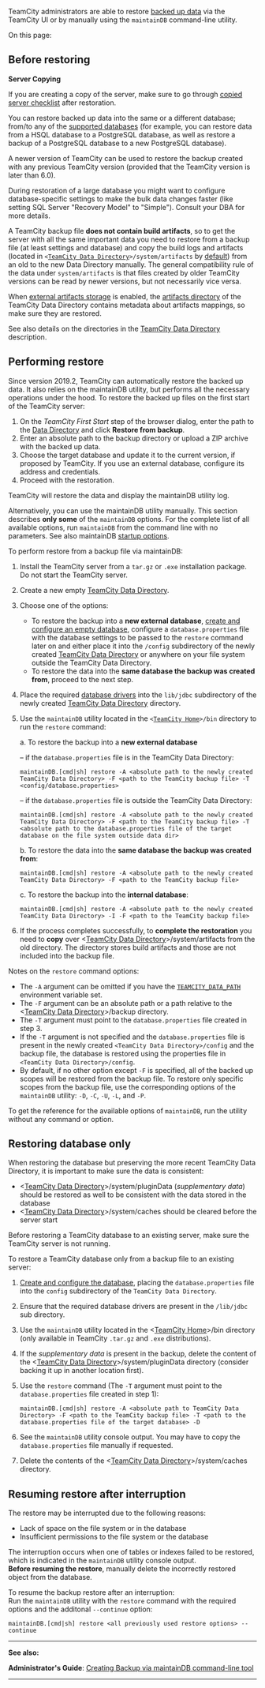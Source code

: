 [//]: # (title: Restoring TeamCity Data from Backup)
[//]: # (auxiliary-id: Restoring TeamCity Data from Backup)

TeamCity administrators are able to restore [backed up data](creating-backup-via-maintaindb-command-line-tool.md) via the TeamCity UI or by manually using the `maintainDB` command-line utility.

On this page:

<tag-list of="chapter" mode="tree" depth="4"/>

## Before restoring

<note>

__Server Copying__

If you are creating a copy of the server, make sure to go through [copied server checklist](how-to.md#Copied+Server+Checklist) after restoration.
</note>

You can restore backed up data into the same or a different database; from/to any of the [supported databases](supported-platforms-and-environments.md#Supported+Databases) (for example, you can restore data from a HSQL database to a PostgreSQL database, as well as restore a backup of a PostgreSQL database to a new PostgreSQL database).

A newer version of TeamCity can be used to restore the backup created with any previous TeamCity version (provided that the TeamCity version is later than 6.0).

During restoration of a large database you might want to configure database-specific settings to make the bulk data changes faster (like setting SQL Server "Recovery Model" to "Simple"). Consult your DBA for more details.

A TeamCity backup file __does not contain build artifacts__, so to get the server with all the same important data you need to restore from a backup file (at least settings and database) and copy the build logs and artifacts (located in `<`[`TeamCity Data Directory`](teamcity-data-directory.md)`>/system/artifacts` by [default](build-artifact.md)) from an old to the new Data Directory manually. The general compatibility rule of the data under `system/artifacts` is that files created by older TeamCity versions can be read by newer versions, but not necessarily vice versa.

When [external artifacts storage](configuring-artifacts-storage.md#External+Artifacts+Storage) is enabled, the [artifacts directory](teamcity-configuration-and-maintenance.md#artifact-directories) of the TeamCity Data Directory contains metadata about artifacts mappings, so make sure they are restored.

See also details on the directories in the [TeamCity Data Directory](teamcity-data-directory.md) description.

## Performing restore

Since version 2019.2, TeamCity can automatically restore the backed up data. It also relies on the maintainDB utility, but performs all the necessary operations under the hood. To restore the backed up files on the first start of the TeamCity server:
1. On the _TeamCity First Start_ step of the browser dialog, enter the path to the [Data Directory](teamcity-data-directory.md) and click __Restore from backup__.
2. Enter an absolute path to the backup directory or upload a ZIP archive with the backed up data.
3. Choose the target database and update it to the current version, if proposed by TeamCity. If you use an external database, configure its address and credentials.
4. Proceed with the restoration.

TeamCity will restore the data and display the maintainDB utility log.

Alternatively, you can use the maintainDB utility manually. This section describes __only some__ of the `maintainDB` options. For the complete list of all available options, run `maintainDB` from the command line with no parameters. See also maintainDB [startup options](creating-backup-via-maintaindb-command-line-tool.md#maintainDB+Startup+Options).

To perform restore from a backup file via maintainDB:
1. Install the TeamCity server from a `tar.gz` or `.exe` installation package. Do not start the TeamCity server.
2. Create a new empty [TeamCity Data Directory](teamcity-data-directory.md).
3. Choose one of the options:   
    * To restore the backup into a __new external database__, [create and configure an empty database](setting-up-an-external-database.md), configure a `database.properties` file with the database settings to be passed to the `restore` command later on and either place it into the `/config` subdirectory of the newly created [TeamCity Data Directory](teamcity-data-directory.md) or anywhere on your file system outside the TeamCity Data Directory.   
    * To restore the data into the __same database the backup was created from__, proceed to the next step.   
4. Place the required [database drivers](setting-up-an-external-database.md#Database-specific+Steps) into the `lib/jdbc` subdirectory of the newly created [TeamCity Data Directory](teamcity-data-directory.md) directory.
5. Use the `maintainDB` utility located in the `<`[`TeamCity Home`](teamcity-home-directory.md)`>/bin` directory to run the `restore` command:   

    a. To restore the backup into a __new external database__
    
    – if the  `database.properties` file is in the TeamCity Data Directory:
    
    ```Plain Text
    maintainDB.[cmd|sh] restore -A <absolute path to the newly created TeamCity Data Directory> -F <path to the TeamCity backup file> -T <config/database.properties>
    ``` 
    
   – if the `database.properties` file is outside the TeamCity Data Directory:
    
    ```Plain Text
    maintainDB.[cmd|sh] restore -A <absolute path to the newly created TeamCity Data Directory> -F <path to the TeamCity backup file> -T <absolute path to the database.properties file of the target database on the file system outside data dir>
    ```
    
    b. To restore the data into the __same database the backup was created from__:
    
    
    ```Plain Text
    maintainDB.[cmd|sh] restore -A <absolute path to the newly created TeamCity Data Directory> -F <path to the TeamCity backup file>
    ```
    
   c. To restore the backup into the __internal database__:
    
    
    ```Plain Text
    maintainDB.[cmd|sh] restore -A <absolute path to the newly created TeamCity Data Directory> -I -F <path to the TeamCity backup file>
    ```

6. If the process completes successfully, to __complete the restoration__ you need to __copy__ over \<[TeamCity Data Directory](teamcity-data-directory.md)\>\/system\/artifacts from the old directory. The directory stores build artifacts and those are not included into the backup file.

 
Notes on the `restore` command options:
* The `-A` argument can be omitted if you have the [`TEAMCITY_DATA_PATH`](teamcity-data-directory.md) environment variable set.
* The `-F` argument can be an absolute path or a path relative to the \<[TeamCity Data Directory](teamcity-data-directory.md)\>\/backup directory.
* The `-T` argument must point to the `database.properties` file created in step 3.
* If the `-T` argument is not specified and the `database.properties` file is present in the newly created `<TeamCity Data Directory>/config` and the backup file, the database is restored using the properties file in `<TeamCity Data Directory>/config`.
* By default, if no other option except `-F` is specified, all of the backed up scopes will be restored from the backup file. To restore only specific scopes from the backup file, use the corresponding options of the `maintainDB` utility: `-D`, `-C`, `-U`, `-L`, and `-P`.
<tip>

To get the reference for the available options of `maintainDB`, run the utility without any command or option.
</tip>

## Restoring database only

When restoring the database but preserving the more recent TeamCity Data Directory, it is important to make sure the data is consistent:
* \<[TeamCity Data Directory](teamcity-data-directory.md)\>\/system\/pluginData (_supplementary data_) should be restored as well to be consistent with the data stored in the database
* \<[TeamCity Data Directory](teamcity-data-directory.md)\>\/system\/caches should be cleared before the server start

Before restoring a TeamCity database to an existing server, make sure the TeamCity server is not running.

To restore a TeamCity database only from a backup file to an existing server:
1. [Create and configure the database](setting-up-an-external-database.md), placing the `database.properties` file into the `config` subdirectory of the `TeamCity Data Directory`.
2. Ensure that the required database drivers are present in the `/lib/jdbc` sub directory.
3. Use the `maintainDB` utility located in the \<[TeamCity Home](teamcity-home-directory.md)\>\/bin directory (only available in TeamCity `.tar.gz` and `.exe` distributions).
4. If the _supplementary data_ is present in the backup, delete the content of the \<[TeamCity Data Directory](teamcity-data-directory.md)\>\/system\/pluginData directory (consider backing it up in another location first).
5. Use the `restore` command (The `-T` argument must point to the `database.properties` file created in step 1):

    ```Plain Text
    maintainDB.[cmd|sh] restore -A <absolute path to TeamCity Data Directory> -F <path to the TeamCity backup file> -T <path to the database.properties file of the target database> -D
    ```
6. See the `maintainDB` utility console output. You may have to copy the `database.properties` file manually if requested.
7. Delete the contents of the \<[TeamCity Data Directory](teamcity-data-directory.md)\>\/system\/caches directory.

## Resuming restore after interruption

The restore may be interrupted due to the following reasons:
* Lack of space on the file system or in the database
* Insufficient permissions to the file system or the database

The interruption occurs when one of tables or indexes failed to be restored, which is indicated in the `maintainDB` utility console output.   
__Before resuming the restore__, manually delete the incorrectly restored object from the database.

To resume the backup restore after an interruption:   
Run the `maintainDB` utility with the `restore` command with the required options and the additonal `--continue` option:


```Plain Text
maintainDB.[cmd|sh] restore <all previously used restore options> --continue

```


[//]: # (Internal note. Do not delete. "Restoring TeamCity Data from Backupd270e422.txt")    

__ __

__See also:__

__Administrator's Guide__: [Creating Backup via maintainDB command-line tool](creating-backup-via-maintaindb-command-line-tool.md)

__ __
